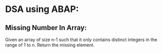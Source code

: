 # DSA using ABAP:

## Missing Number In Array:
Given an array of size n-1 such that it only contains distinct integers in the range of 1 to n. Return the missing element.


